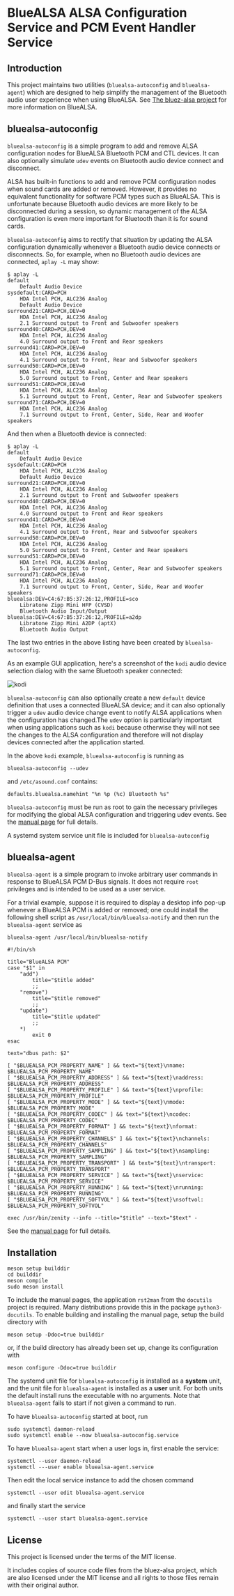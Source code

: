 # BlueALSA ALSA Configuration Service and PCM Event Handler Service

## Introduction

This project maintains two utilities (`bluealsa-autoconfig` and
`bluealsa-agent`) which are designed to help simplify the management of the
Bluetooth audio user experience when using BlueALSA. See
[The bluez-alsa project](https://github.com/arkq/bluez-alsa) for more
information on BlueALSA.

## bluealsa-autoconfig

`bluealsa-autoconfig` is a simple program to add and remove ALSA configuration
nodes for BlueALSA Bluetooth PCM and CTL devices. It can also optionally
simulate `udev` events on Bluetooth audio device connect and disconnect.

ALSA has built-in functions to add and remove PCM configuration nodes when
sound cards are added or removed. However, it provides no equivalent
functionality for software PCM types such as BlueALSA. This is unfortunate
because Bluetooth audio devices are more likely to be disconnected during a
session, so dynamic management of the ALSA configuration is even more important
for Bluetooth than it is for sound cards.

`bluealsa-autoconfig` aims to rectify that situation by updating the ALSA
configuration dynamically whenever a Bluetooth audio device connects or
disconnects. So, for example, when no Bluetooth audio devices are connected,
`aplay -L` may show:
```
$ aplay -L
default
    Default Audio Device
sysdefault:CARD=PCH
    HDA Intel PCH, ALC236 Analog
    Default Audio Device
surround21:CARD=PCH,DEV=0
    HDA Intel PCH, ALC236 Analog
    2.1 Surround output to Front and Subwoofer speakers
surround40:CARD=PCH,DEV=0
    HDA Intel PCH, ALC236 Analog
    4.0 Surround output to Front and Rear speakers
surround41:CARD=PCH,DEV=0
    HDA Intel PCH, ALC236 Analog
    4.1 Surround output to Front, Rear and Subwoofer speakers
surround50:CARD=PCH,DEV=0
    HDA Intel PCH, ALC236 Analog
    5.0 Surround output to Front, Center and Rear speakers
surround51:CARD=PCH,DEV=0
    HDA Intel PCH, ALC236 Analog
    5.1 Surround output to Front, Center, Rear and Subwoofer speakers
surround71:CARD=PCH,DEV=0
    HDA Intel PCH, ALC236 Analog
    7.1 Surround output to Front, Center, Side, Rear and Woofer speakers
```
And then when a Bluetooth device is connected:
```
$ aplay -L
default
    Default Audio Device
sysdefault:CARD=PCH
    HDA Intel PCH, ALC236 Analog
    Default Audio Device
surround21:CARD=PCH,DEV=0
    HDA Intel PCH, ALC236 Analog
    2.1 Surround output to Front and Subwoofer speakers
surround40:CARD=PCH,DEV=0
    HDA Intel PCH, ALC236 Analog
    4.0 Surround output to Front and Rear speakers
surround41:CARD=PCH,DEV=0
    HDA Intel PCH, ALC236 Analog
    4.1 Surround output to Front, Rear and Subwoofer speakers
surround50:CARD=PCH,DEV=0
    HDA Intel PCH, ALC236 Analog
    5.0 Surround output to Front, Center and Rear speakers
surround51:CARD=PCH,DEV=0
    HDA Intel PCH, ALC236 Analog
    5.1 Surround output to Front, Center, Rear and Subwoofer speakers
surround71:CARD=PCH,DEV=0
    HDA Intel PCH, ALC236 Analog
    7.1 Surround output to Front, Center, Side, Rear and Woofer speakers
bluealsa:DEV=C4:67:B5:37:26:12,PROFILE=sco
    Libratone Zipp Mini HFP (CVSD)
    Bluetooth Audio Input/Output
bluealsa:DEV=C4:67:B5:37:26:12,PROFILE=a2dp
    Libratone Zipp Mini A2DP (aptX)
    Bluetooth Audio Output
```

The last two entries in the above listing have been created by
`bluealsa-autoconfig`.

As an example GUI application, here's a screenshot of the `kodi` audio device
selection dialog with the same Bluetooth speaker connected:

![kodi](https://github.com/borine/bluealsa-autoconfig/assets/32966433/83dda446-6c56-4e01-b61a-d158f386a645)

`bluealsa-autoconfig` can also optionally create a new `default` device
definition that uses a connected BlueALSA device; and it can also optionally
trigger a `udev` audio device change event to notify ALSA applications when
the configuration has changed.The `udev` option is particularly important when
using applications such as `kodi` because otherwise they will not see the
changes to the ALSA configuration and therefore will not display devices
connected after the application started.

In the above `kodi` example, `bluealsa-autoconfig` is running as
```
bluealsa-autoconfig --udev
```
and `/etc/asound.conf` contains:
```
defaults.bluealsa.namehint "%n %p (%c) Bluetooth %s"
```

`bluealsa-autoconfig` must be run as root to gain the necessary privileges
for modifying the global ALSA configuration and triggering udev events. See
the [manual page](./bluealsa-autoconfig.8.rst.in) for full details.

A systemd system service unit file is included for `bluealsa-autoconfig`

## bluealsa-agent

`bluealsa-agent` is a simple program to invoke arbitrary user commands in
response to BlueALSA PCM D-Bus signals. It does not require `root` privileges
and is intended to be used as a user service.

For a trivial example, suppose it is required to display a desktop info pop-up
whenever a BlueALSA PCM is added or removed; one could install the following
shell script as `/usr/local/bin/bluealsa-notify` and then run the
`bluealsa-agent` service as
```
bluealsa-agent /usr/local/bin/bluealsa-notify
```

```
#!/bin/sh

title="BlueALSA PCM"
case "$1" in
	"add")
		title="$title added"
		;;
	"remove")
		title="$title removed"
		;;
	"update")
		title="$title updated"
		;;
	*)
		exit 0
esac

text="dbus path: $2"

[ "$BLUEALSA_PCM_PROPERTY_NAME" ] && text="${text}\nname: $BLUEALSA_PCM_PROPERTY_NAME"
[ "$BLUEALSA_PCM_PROPERTY_ADDRESS" ] && text="${text}\naddress: $BLUEALSA_PCM_PROPERTY_ADDRESS"
[ "$BLUEALSA_PCM_PROPERTY_PROFILE" ] && text="${text}\nprofile: $BLUEALSA_PCM_PROPERTY_PROFILE"
[ "$BLUEALSA_PCM_PROPERTY_MODE" ] && text="${text}\nmode: $BLUEALSA_PCM_PROPERTY_MODE"
[ "$BLUEALSA_PCM_PROPERTY_CODEC" ] && text="${text}\ncodec: $BLUEALSA_PCM_PROPERTY_CODEC"
[ "$BLUEALSA_PCM_PROPERTY_FORMAT" ] && text="${text}\nformat: $BLUEALSA_PCM_PROPERTY_FORMAT"
[ "$BLUEALSA_PCM_PROPERTY_CHANNELS" ] && text="${text}\nchannels: $BLUEALSA_PCM_PROPERTY_CHANNELS"
[ "$BLUEALSA_PCM_PROPERTY_SAMPLING" ] && text="${text}\nsampling: $BLUEALSA_PCM_PROPERTY_SAMPLING"
[ "$BLUEALSA_PCM_PROPERTY_TRANSPORT" ] && text="${text}\ntransport: $BLUEALSA_PCM_PROPERTY_TRANSPORT"
[ "$BLUEALSA_PCM_PROPERTY_SERVICE" ] && text="${text}\nservice: $BLUEALSA_PCM_PROPERTY_SERVICE"
[ "$BLUEALSA_PCM_PROPERTY_RUNNING" ] && text="${text}\nrunning: $BLUEALSA_PCM_PROPERTY_RUNNING"
[ "$BLUEALSA_PCM_PROPERTY_SOFTVOL" ] && text="${text}\nsoftvol: $BLUEALSA_PCM_PROPERTY_SOFTVOL"

exec /usr/bin/zenity --info --title="$title" --text="$text" -
```
See the [manual page](./bluealsa-agent.8.rst.in) for full details.

## Installation

```
meson setup builddir
cd builddir
meson compile
sudo meson install
```

To include the manual pages, the application `rst2man` from the `docutils` project is required. Many distributions provide this in the package `python3-docutils`. To enable building and installing the manual page, setup the build directory with
```
meson setup -Ddoc=true builddir
```
or, if the build directory has already been set up, change its configuration with
```
meson configure -Ddoc=true builddir
```

The systemd unit file for `bluealsa-autoconfig` is installed as a **system**
unit, and the unit file for `bluealsa-agent` is installed as a **user** unit.
For both units the default install runs the executable with no arguments. Note
that `bluealsa-agent` fails to start if not given a command to run.

To have `bluealsa-autoconfig` started at boot, run
```
sudo systemctl daemon-reload
sudo systemctl enable --now bluealsa-autoconfig.service
```

To have `bluealsa-agent` start when a user logs in, first enable the service:
```
systemctl --user daemon-reload
systemctl ---user enable bluealsa-agent.service
```
Then edit the local service instance to add the chosen command
```
systemctl --user edit bluealsa-agent.service
```
and finally start the service
```
systemctl --user start bluealsa-agent.service
```

## License

This project is licensed under the terms of the MIT license.

It includes copies of source code files from the bluez-alsa project, which are also licensed under the MIT license and all rights to those files remain with their original author.
